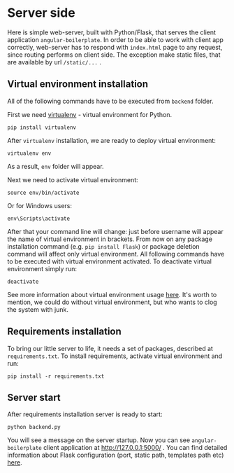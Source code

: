 Server side
===========

Here is simple web-server, built with Python/Flask, that serves the client application `angular-boilerplate`.
In order to be able to work with client app correctly, web-server has to respond with `index.html` page to any request,
since routing performs on client side. The exception make static files, that are available by url `/static/...` .

Virtual environment installation
--------------------------------

All of the following commands have to be executed from `backend` folder.

First we need [virtualenv](https://virtualenv.pypa.io/en/latest/index.html) - virtual environment for Python.

```
pip install virtualenv
```

After `virtualenv` installation, we are ready to deploy virtual environment:

```
virtualenv env
```

As a result, `env` folder will appear.

Next we need to activate virtual environment:

```
source env/bin/activate
```

Or for Windows users:

```
env\Scripts\activate
```

After that your command line will change: just before username will appear the name of virtual environment in brackets.
From now on any package installation command (e.g. `pip install Flask`) or package deletion command will affect only
virtual environment. All following commands have to be executed with virtual environment activated. To deactivate virtual
environment simply run:

```
deactivate
```

See more information about virtual environment usage [here](https://virtualenv.pypa.io/en/latest/userguide.html).
It's worth to mention, we could do without virtual environment, but who wants to clog the system with junk.

Requirements installation
-------------------------

To bring our little server to life, it needs a set of packages, described at `requirements.txt`. To install
requirements, activate virtual environment and run:

```
pip install -r requirements.txt
```

Server start
------------

After requirements installation server is ready to start:

```
python backend.py
```

You will see a message on the server startup. Now you can see `angular-boilerplate` client application at
http://127.0.0.1:5000/ . You can find detailed information about Flask configuration (port, static path,
templates path etc) [here](http://flask.pocoo.org/docs/0.10/api/).
